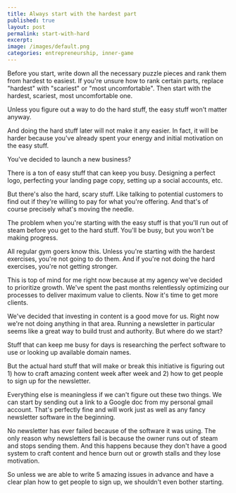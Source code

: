 ```yaml
---
title: Always start with the hardest part
published: true
layout: post
permalink: start-with-hard
excerpt:  
image: /images/default.png
categories: entrepreneurship, inner-game
---
```


Before you start, write down all the necessary puzzle pieces and rank them from hardest to easiest. If you're unsure how to rank certain parts, replace "hardest" with "scariest" or "most uncomfortable". Then start with the hardest, scariest, most uncomfortable one. 

Unless you figure out a way to do the hard stuff, the easy stuff won't matter anyway. 

And doing the hard stuff later will not make it any easier. In fact, it will be harder because you've already spent your energy and initial motivation on the easy stuff.

You've decided to launch a new business?

There is a ton of easy stuff that can keep you busy. Designing a perfect logo, perfecting your landing page copy, setting up a social accounts, etc.

But there's also the hard, scary stuff. Like talking to potential customers to find out if they're willing to pay for what you're offering. And that's of course precisely what's moving the needle.

The problem when you're starting with the easy stuff is that you'll run out of steam before you get to the hard stuff. You'll be busy, but you won't be making progress.

All regular gym goers know this. Unless you're starting with the hardest exercises, you're not going to do them. And if you're not doing the hard exercises, you're not getting stronger.

This is top of mind for me right now because at my agency we've decided to prioritize growth. We've spent the past months relentlessly optimizing our processes to deliver maximum value to clients. Now it's time to get more clients.

We've decided that investing in content is a good move for us. Right now we're not doing anything in that area. Running a newsletter in particular seems like a great way to build trust and authority. But where do we start?

Stuff that can keep me busy for days is researching the perfect software to use or looking up available domain names.

But the actual hard stuff that will make or break this initiative is figuring out 1) how to craft amazing content week after week and 2) how to get people to sign up for the newsletter.

Everything else is meaningless if we can't figure out these two things. We can start by sending out a link to a Google doc from my personal gmail account. That's perfectly fine and will work just as well as any fancy newsletter software in the beginning.

No newsletter has ever failed because of the software it was using. The only reason why newsletters fail is because the owner runs out of steam and stops sending them. And this happens because they don't have a good system to craft content and hence burn out or growth stalls and they lose motivation.

So unless we are able to write 5 amazing issues in advance and have a clear plan how to get people to sign up, we shouldn't even bother starting.










